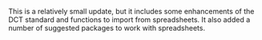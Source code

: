 This is a relatively small update, but it includes some enhancements of the DCT standard and functions to import from spreadsheets. It also added a number of suggested packages to work with spreadsheets.

